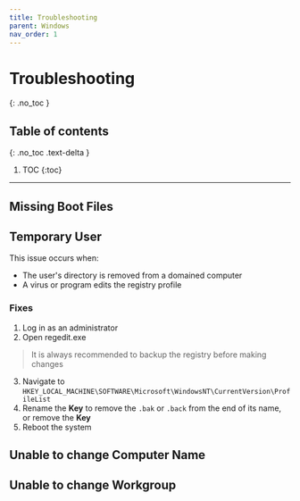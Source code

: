 ```yaml
---
title: Troubleshooting
parent: Windows
nav_order: 1
---
```


# Troubleshooting
{: .no_toc }

## Table of contents
{: .no_toc .text-delta }

1. TOC
{:toc}

---

## Missing Boot Files

## Temporary User

This issue occurs when:
- The user's directory is removed from a domained computer
- A virus or program edits the registry profile

### Fixes

1. Log in as an administrator
2. Open regedit.exe

> It is always recommended to backup the registry before making changes

3. Navigate to `HKEY_LOCAL_MACHINE\SOFTWARE\Microsoft\WindowsNT\CurrentVersion\ProfileList`
4. Rename the **Key** to remove the `.bak` or `.back` from the end of its name, or remove the **Key**
5. Reboot the system

## Unable to change Computer Name

## Unable to change Workgroup
